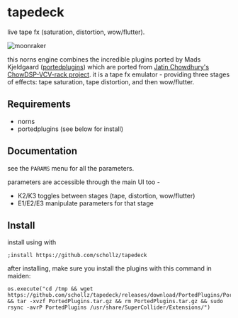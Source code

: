 # tapedeck

live tape fx (saturation, distortion, wow/flutter).


![moonraker](https://user-images.githubusercontent.com/6550035/149668537-202958bc-c680-4880-a8a2-d104cc9e15dd.png)



this norns engine combines the incredible plugins ported by Mads Kjeldgaard ([portedplugins](https://github.com/madskjeldgaard/portedplugins)) which are ported from [Jatin Chowdhury's ChowDSP-VCV-rack project](https://github.com/jatinchowdhury18/ChowDSP-VCV). it is a tape fx emulator - providing three stages of effects: tape saturation, tape distortion, and then wow/flutter.


## Requirements

- norns
- portedplugins (see below for install)

## Documentation

see the `PARAMS` menu for all the parameters.

parameters are accessible through the main UI too - 

- K2/K3 toggles between stages (tape, distortion, wow/flutter)
- E1/E2/E3 manipulate parameters for that stage

## Install

install using with

```
;install https://github.com/schollz/tapedeck
```

after installing, make sure you install the plugins with this command in maiden:

```
os.execute("cd /tmp && wget https://github.com/schollz/tapedeck/releases/download/PortedPlugins/PortedPlugins.tar.gz && tar -xvzf PortedPlugins.tar.gz && rm PortedPlugins.tar.gz && sudo rsync -avrP PortedPlugins /usr/share/SuperCollider/Extensions/")
```